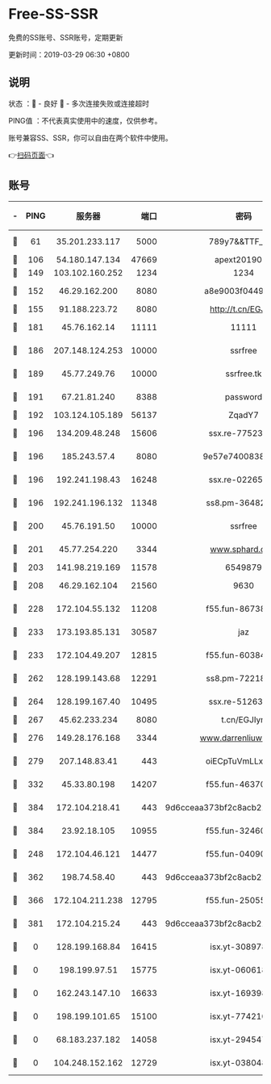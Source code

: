 # Free-SS-SSR

免费的SS账号、SSR账号，定期更新

更新时间：2019-03-29 06:30 +0800

## 说明

状态     ：🙂 - 良好 🙁 - 多次连接失败或连接超时

PING值   ：不代表真实使用中的速度，仅供参考。

账号兼容SS、SSR，你可以自由在两个软件中使用。

👉[扫码页面](https://liesauer.github.io/Free-SS-SSR/)👈

## 账号

|-|PING|服务器|端口|密码|加密方式|区域|
|:----:|:----:|:-----:|-----:|:----:|:----:|:----:|
|🙂|61|35.201.233.117|5000|789y7&&TTF_+><|aes-256-cfb|US|
|🙂|106|54.180.147.134|47669|apext2019001|chacha20|KR|
|🙂|149|103.102.160.252|1234|1234|rc4-md5|JP|
|🙂|152|46.29.162.200|8080|a8e9003f0449cea5|chacha20-ietf|RU|
|🙂|155|91.188.223.72|8080|http://t.cn/EGJIyrl|rc4-md5|RU|
|🙂|181|45.76.162.14|11111|11111|aes-256-cfb|SG|
|🙂|186|207.148.124.253|10000|ssrfree|aes-256-cfb|SG|
|🙂|189|45.77.249.76|10000|ssrfree.tk|aes-256-cfb|SG|
|🙂|191|67.21.81.240|8388|password|aes-256-cfb|US|
|🙂|192|103.124.105.189|56137|ZqadY7|chacha20|US|
|🙂|196|134.209.48.248|15606|ssx.re-77523677|aes-256-cfb|US|
|🙂|196|185.243.57.4|8080|9e57e7400838a01e|chacha20-ietf|US|
|🙂|196|192.241.198.43|16248|ssx.re-02265507|aes-256-cfb|US|
|🙂|196|192.241.196.132|11348|ss8.pm-36482567|aes-256-cfb|US|
|🙂|200|45.76.191.50|10000|ssrfree|aes-256-cfb|SG|
|🙂|201|45.77.254.220|3344|www.sphard.com|aes-256-cfb|SG|
|🙂|203|141.98.219.169|11578|6549879|chacha20|US|
|🙂|208|46.29.162.104|21560|9630|aes-128-ctr|RU|
|🙂|228|172.104.55.132|11208|f55.fun-86738977|aes-256-cfb|SG|
|🙂|233|173.193.85.131|30587|jaz|aes-256-cfb|US|
|🙂|233|172.104.49.207|12815|f55.fun-60384843|aes-256-cfb|SG|
|🙂|262|128.199.143.68|12291|ss8.pm-72218941|aes-256-cfb|SG|
|🙂|264|128.199.167.40|10495|ssx.re-51263032|aes-256-cfb|SG|
|🙂|267|45.62.233.234|8080|t.cn/EGJIyrl|rc4-md5|CA|
|🙂|276|149.28.176.168|3344|www.darrenliuwei.com|aes-256-cfb|AU|
|🙂|279|207.148.83.41|443|oiECpTuVmLLxk4Ts|aes-256-cfb|AU|
|🙂|332|45.33.80.198|14207|f55.fun-46370894|aes-256-cfb|US|
|🙂|384|172.104.218.41|443|9d6cceaa373bf2c8acb22e60b6a58be6|aes-256-cfb|US|
|🙂|384|23.92.18.105|10955|f55.fun-32460118|aes-256-cfb|US|
|🙂|248|172.104.46.121|14477|f55.fun-04090442|aes-256-cfb|SG|
|🙂|362|198.74.58.40|443|9d6cceaa373bf2c8acb22e60b6a58be6|aes-256-cfb|US|
|🙂|366|172.104.211.238|12795|f55.fun-25055177|aes-256-cfb|US|
|🙂|381|172.104.215.24|443|9d6cceaa373bf2c8acb22e60b6a58be6|aes-256-cfb|US|
|🙁|0|128.199.168.84|16415|isx.yt-30897895|aes-256-cfb|SG|
|🙁|0|198.199.97.51|15775|isx.yt-06061860|aes-256-cfb|US|
|🙁|0|162.243.147.10|16633|isx.yt-16939804|aes-256-cfb|US|
|🙁|0|198.199.101.65|15100|isx.yt-77421090|aes-256-cfb|US|
|🙁|0|68.183.237.182|14058|isx.yt-29454762|aes-256-cfb|SG|
|🙁|0|104.248.152.162|12729|isx.yt-03804841|aes-256-cfb|SG|
